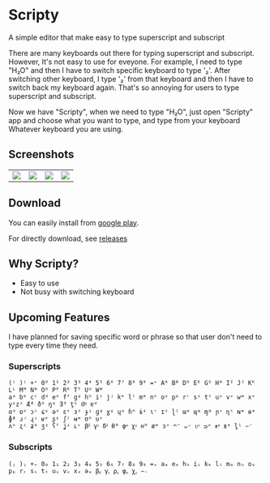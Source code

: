 # Scripty
A simple editor that make easy to type superscript and subscript

There are many keyboards out there for typing superscript and subscript.
However, It's not easy to use for eveyone.
For example, I need to type "H₂O" and then I have to switch specific keyboard to type '₂'.
After switching other keyboard, I type '₂' from that keyboard and then I have to switch back my keyboard again.
That's so annoying for users to type superscript and subscript.

Now we have "Scripty", when we need to type "H₂O", 
just open "Scripty" app and choose what you want to type, 
and type from your keyboard Whatever keyboard you are using.

## Screenshots

<table align="center">
   <tr>
      <td><img src="https://github.com/hlayan/scripty/blob/main/screenshots/1.PNG"></td>
      <td><img src="https://github.com/hlayan/scripty/blob/main/screenshots/2.PNG"></td>
      <td><img src="https://github.com/hlayan/scripty/blob/main/screenshots/3.PNG"></td>
      <td><img src="https://github.com/hlayan/scripty/blob/main/screenshots/4.PNG"></td>
   </tr>
</table>

## Download

You can easily install from [google play](https://play.google.com/store/apps/details?id=com.hlayan.scripty&hl=en).

For directly download, see [releases](https://github.com/hlayan/scripty/releases)

## Why Scripty?
- Easy to use
- Not busy with switching keyboard

## Upcoming Features
I have planned for saving specific word or phrase so that user don't need to type every time they need.

### Superscripts

```text
(⁽ )⁾ +⁺ 0⁰ 1¹ 2² 3³ 4⁴ 5⁵ 6⁶ 7⁷ 8⁸ 9⁹ =⁼ Aᴬ Bᴮ Dᴰ Eᴱ Gᴳ Hᴴ Iᴵ Jᴶ Kᴷ Lᴸ Mᴹ Nᴺ Oᴼ Pᴾ Rᴿ Tᵀ Uᵁ Wᵂ 
aᵃ bᵇ cᶜ dᵈ eᵉ fᶠ gᵍ hʰ iⁱ jʲ kᵏ lˡ mᵐ nⁿ oᵒ pᵖ rʳ sˢ tᵗ uᵘ vᵛ wʷ xˣ yʸzᶻ Æᴭ ðᶞ ŋᵑ Ǝᴲ ƫᶵ Ȣᴽ ɐᵄ 
ɑᵅ ɒᶛ ɔᵓ ɕᶝ əᵊ ɛᵋ ɜᶟ ɟᶡ ɡᶢ ɣˠ ɥᶣ ɦʱ ɨᶤ ɩᶥ ɪᶦ ɭᶩ ɯᵚ ɰᶭ ɱᶬ ɲᶮ ɳᶯ ɴᶰ ɵᶱ ɸᶲ ɹʴ ɻʵ ʁʶ ʂᶳ ʃᶴ ʉᶶ ʊᶷ ʋᶹ
ʌᶺ ʐᶼ ʑᶽ ʒᶾ ʕˤ ʝᶨ ʟᶫ βᵝ γᵞ δᵟ θᶿ φᵠ χᵡ нᵸ ᴂᵆ ᴈᵌ ᴖᵔ ᴗᵕ ᴜᶸ ᴝᵙ ᴥᵜ ᵻᶧ ᶅᶪ −⁻
```

### Subscripts

```text
(₍ )₎ +₊ 0₀ 1₁ 2₂ 3₃ 4₄ 5₅ 6₆ 7₇ 8₈ 9₉ =₌ aₐ eₑ hₕ iᵢ kₖ lₗ mₘ nₙ oₒ pₚ rᵣ sₛ tₜ uᵤ vᵥ xₓ əₔ βᵦ γᵧ ρᵨ φᵩ χᵪ −₋
```
